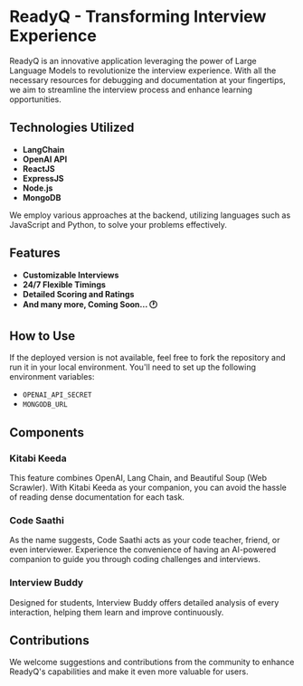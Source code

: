 # ReadyQ - Transforming Interview Experience

ReadyQ is an innovative application leveraging the power of Large Language Models to revolutionize the interview experience. With all the necessary resources for debugging and documentation at your fingertips, we aim to streamline the interview process and enhance learning opportunities.

## Technologies Utilized

- **LangChain**
- **OpenAI API**
- **ReactJS**
- **ExpressJS**
- **Node.js**
- **MongoDB**

We employ various approaches at the backend, utilizing languages such as JavaScript and Python, to solve your problems effectively.

## Features

- **Customizable Interviews**
- **24/7 Flexible Timings**
- **Detailed Scoring and Ratings**
- **And many more, Coming Soon... 🕐**

## How to Use

If the deployed version is not available, feel free to fork the repository and run it in your local environment. You'll need to set up the following environment variables:

- `OPENAI_API_SECRET`
- `MONGODB_URL`

## Components

### Kitabi Keeda

This feature combines OpenAI, Lang Chain, and Beautiful Soup (Web Scrawler). With Kitabi Keeda as your companion, you can avoid the hassle of reading dense documentation for each task.

### Code Saathi

As the name suggests, Code Saathi acts as your code teacher, friend, or even interviewer. Experience the convenience of having an AI-powered companion to guide you through coding challenges and interviews.

### Interview Buddy

Designed for students, Interview Buddy offers detailed analysis of every interaction, helping them learn and improve continuously.

## Contributions

We welcome suggestions and contributions from the community to enhance ReadyQ's capabilities and make it even more valuable for users.
